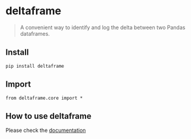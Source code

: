 # deltaframe
> A convenient way to identify and log the delta between two Pandas dataframes.


## Install

`pip install deltaframe`

## Import

`from deltaframe.core import *`

## How to use deltaframe

Please check the [documentation](https://tkanngiesser.github.io/deltaframe/)

